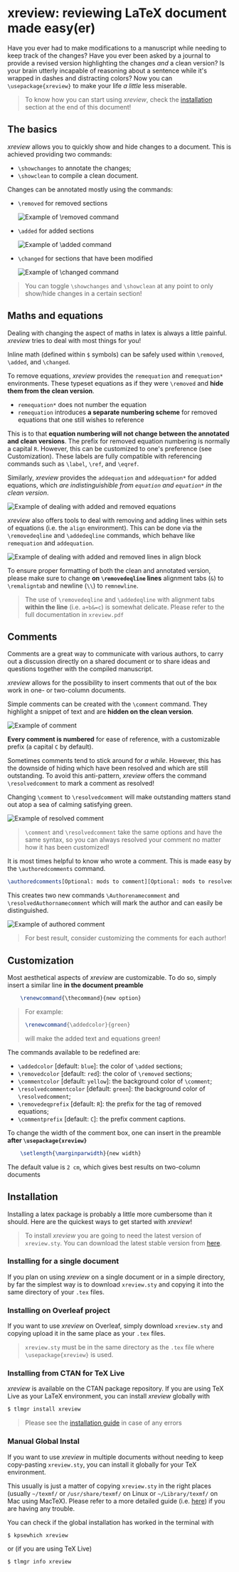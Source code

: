 # xreview: reviewing LaTeX document made easy(er)

Have you ever had to make modifications to a manuscript while needing to keep track of the changes? Have you ever been asked by a journal to provide a revised version highlighting the changes *and* a clean version? Is your brain utterly incapable of reasoning about a sentence while it's wrapped in dashes and distracting colors?
Now you can `\usepackage{xreview}` to make your life *a little* less miserable.

> To know how you can start using *xreview*, check the [installation](#installation) section at the end of this document!

## The basics

*xreview* allows you to quickly show and hide changes to a document.
This is achieved providing two commands:

* `\showchanges` to annotate the changes;
* `\showclean` to compile a clean document.

Changes can be annotated mostly using the commands:

* `\removed` for removed sections
  
  ![Example of `\removed` command](Figures/removed.png)

* `\added` for added sections
  
    ![Example of `\added` command](Figures/added.png)

* `\changed` for sections that have been modified
  
    ![Example of `\changed` command](Figures/changed.png)

> You can toggle `\showchanges` and `\showclean`  at any point to only show/hide changes in a certain section!

## Maths and equations

Dealing with changing the aspect of maths in latex is always a little painful. *xreview* tries to deal with most things for you!

Inline math (defined within `$` symbols) can be safely used within `\removed`, `\added`, and `\changed`.

To remove equations, *xreview* provides the `remequation` and `remequation*` environments. These typeset equations as if they were `\removed` and **hide them from the clean version**.

* `remequation*` does not number the equation
* `remequation` introduces **a separate numbering scheme** for removed equations that one still wishes to reference

This is to that **equation numbering will not change between the annotated and clean versions**.
The prefix for removed equation numbering is normally a capital `R`. However, this can be customized to one's preference (see Customization). These labels are fully compatible with referencing commands such as `\label`, `\ref`, and `\eqref`.

Similarly, *xreview* provides the `addequation` and `addequation*` for added equations, which *are indistinguishible from `equation` and `equation*` in the clean version*.

![Example of dealing with added and removed equations](Figures/equations.png)

*xreview* also offers tools to deal with removing and adding lines within sets of equations (i.e. the `align` environment). This can be done via the `\removedeqline` and `\addedeqline` commands, which behave like `remequation` and `addequation`.

![Example of dealing with added and removed lines in align block](Figures/align.png)

To ensure proper formatting of both the clean and annotated version, please make sure to change **on `\removedeqline` lines** alignment tabs (`&`) to `\remaligntab` and newline (`\\`) to `remnewline`.

> The use of `\removedeqline` and `\addedeqline` with alignment tabs **within the line** (i.e. `a+b&=c`) is somewhat delicate. Please refer to the full documentation in `xreview.pdf`

## Comments

Comments are a great way to communicate with various authors, to carry out a discussion directly on a shared document or to share ideas and questions together with the compiled manuscript.

*xreview* allows for the possibility to insert comments that out of the box work in one- or two-column documents.

Simple comments can be created with the `\comment` command. They highlight a snippet of text and are **hidden on the clean version**.

![Example of comment](Figures/comment.png)

**Every comment is numbered** for ease of reference, with a customizable prefix (a capital `C` by default).

Sometimes comments tend to stick around for *a while*. However, this has the downside of hiding which have been resolved and which are still outstanding. 
To avoid this anti-pattern, *xreview* offers the command `\resolvedcomment` to mark a comment as resolved!

Changing `\comment` to `\resolvedcomment` will make outstanding matters stand out atop a sea of calming satisfying green.

![Example of resolved comment](Figures/resolvedcomment.png)

> `\comment` and `\resolvedcomment` take the same options and have the same syntax, so you can always resolved your comment no matter how it has been customized!

It is most times helpful to know who wrote a comment. This is made easy by the `\authoredcomments` command.

```tex
\authoredcomments[Optional: mods to comment][Optional: mods to resolvedcomment]{Authorname}
```

This creates two new commands `\Authorenamecomment` and `\resolvedAuthornamecomment` which will mark the author and can easily be distinguished.

![Example of authored comment](Figures/authoredcomments.png)

> For best result, consider customizing the comments for each author!

## Customization

Most aesthetical aspects of *xreview* are customizable. To do so, simply insert a similar line **in the document preamble**

``` tex
    \renewcommand{\thecommand}{new option}
```

> For example:
> 
> ```tex
> \renewcommand{\addedcolor}{green}
> ```
>
> will make the added text and equations green!

The commands available to be redefined are:

* `\addedcolor` [default: `blue`]: the color of `\added` sections;
* `\removedcolor` [default: `red`]: the color of `\removed` sections;
* `\commentcolor` [default: `yellow`]: the background color of `\comment`;
* `\resolvedcommentcolor` [default: `green`]: the background color of `\resolvedcomment`;
* `\removedeqprefix` [default: `R`]: the prefix for the tag of removed equations;
* `\commentprefix` [default: `C`]: the prefix comment captions.
  
To change the width of the comment box, one can insert in the preamble **after `\usepackage{xreview}`**

``` tex
    \setlength{\marginparwidth}{new width}
```

The default value is `2 cm`, which gives best results on two-column documents

## Installation

Installing a latex package is probably a little more cumbersome than it should. Here are the quickest ways to get started with *xreview*!

> To install *xreview* you are going to need the latest version of `xreview.sty`. You can download the latest stable version from [here](https://github.com/LorenzoPeri17/xreview-latex/releases/latest).

### Installing for a single document

If you plan on using *xreview* on a single document or in a simple directory, by far the simplest way is to download `xreview.sty` and copying it into the same directory of your `.tex` files.

### Installing on Overleaf project

If you want to use *xreview* on Overleaf, simply download `xreview.sty` and copying upload it in the same place as your `.tex` files.

> `xreview.sty` must be in the same directory as the `.tex` file where `\usepackage{xreview}` is used.

### Installing from CTAN for TeX Live

*xreview* is available on the CTAN package repository. If you are using TeX Live as your LaTeX environment, you can install *xreview* globally with 

``` bash
$ tlmgr install xreview
```

> Please see the [installation guide](https://en.wikibooks.org/wiki/LaTeX/Installation) in case of any errors

### Manual Global Instal

If you want to use *xreview* in multiple documents without needing to keep copy-pasting `xreview.sty`, you can install it globally for your TeX environment.

This usually is just a matter of copying `xreview.sty` in the right places (usually `~/texmf/` or `/usr/share/texmf/` on Linux or `~/Library/texmf/` on Mac using MacTeX). Please refer to a more detailed guide (i.e. [here](https://en.wikibooks.org/wiki/LaTeX/Installing_Extra_Packages)) if you are having any trouble.

You can check if the global installation has worked in the terminal with

``` bash
$ kpsewhich xreview
```

or (if you are using TeX Live)

``` bash
$ tlmgr info xreview
```
